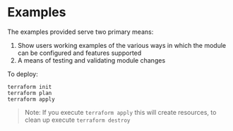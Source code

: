 # Examples

The examples provided serve two primary means:

1. Show users working examples of the various ways in which the module can be configured and features supported
1. A means of testing and validating module changes

To deploy:

```hcl
terraform init
terraform plan
terraform apply
```

> Note: If you execute `terraform apply` this will create resources, to clean up execute `terraform destroy`
